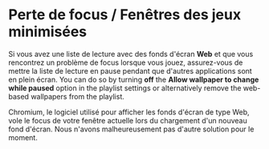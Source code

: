 # Perte de focus / Fenêtres des jeux minimisées

Si vous avez une liste de lecture avec des fonds d'écran **Web** et que vous rencontrez un problème de focus lorsque vous jouez, assurez-vous de mettre la liste de lecture en pause pendant que d'autres applications sont en plein écran. You can do so by turning **off** the **Allow wallpaper to change while paused** option in the playlist settings or alternatively remove the web-based wallpapers from the playlist.

Chromium, le logiciel utilisé pour afficher les fonds d'écran de type Web, vole le focus de votre fenêtre actuelle lors du chargement d'un nouveau fond d'écran. Nous n'avons malheureusement pas d'autre solution pour le moment.
